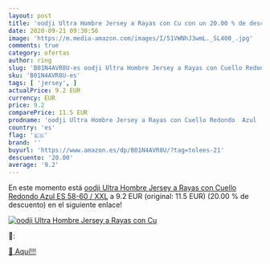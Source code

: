 ```yaml
---
layout: post
title: 'oodji Ultra Hombre Jersey a Rayas con Cu con un 20.00 % de descuento'
date: 2020-09-21 09:30:56
image: 'https://m.media-amazon.com/images/I/51VWNhJ3wmL._SL400_.jpg'
comments: true
category: ofertas
author: ring
slug: 'B01N4AVR8U-es oodji Ultra Hombre Jersey a Rayas con Cuello Redondo Azul...'
sku: 'B01N4AVR8U-es'
tags: [ 'jersey', ]
actualPrice: 9.2 EUR
currency: EUR
price: 9.2
comparePrice: 11.5 EUR
prodname: 'oodji Ultra Hombre Jersey a Rayas con Cuello Redondo  Azul  ES 58-60 / XXL'
country: 'es'
flag: '🇪🇸'
brand: ''
buyurl: 'https://www.amazon.es/dp/B01N4AVR8U/?tag=tolees-21'
descuento: '20.00'
average: '9.2'
---
```


En este momento está [oodji Ultra Hombre Jersey a Rayas con Cuello Redondo  Azul  ES 58-60 / XXL](https://www.amazon.es/dp/B01N4AVR8U/?tag=tolees-21) a 9.2 EUR (original: 11.5 EUR) (20.00 %  de descuento) en el siguiente enlace!

[![oodji Ultra Hombre Jersey a Rayas con Cu](https://m.media-amazon.com/images/I/51VWNhJ3wmL._SL400_.jpg)](https://www.amazon.es/dp/B01N4AVR8U/?tag=tolees-21)

🔎:


[🛒 Aquí!!!](https://www.amazon.es/dp/B01N4AVR8U/?tag=tolees-21)

